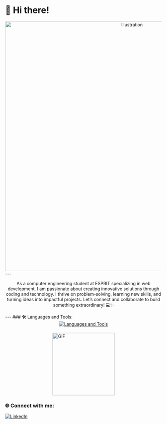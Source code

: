 # 👋 Hi there!
<div align="center">
  <img src="https://media.geeksforgeeks.org/wp-content/cdn-uploads/20221222184908/web-development1.png" alt="Illustration" width="800">
</div>
---
<div align="center">
   <p></p> As a computer engineering student at ESPRIT specializing in web development, I am passionate about creating innovative solutions through coding and technology.
  I thrive on problem-solving, learning new skills, and turning ideas into impactful projects. Let’s connect and collaborate to build something extraordinary! 💻✨
</p>
</div>
---
### 🛠️ Languages and Tools:

<div style="display: flex; flex-direction: column; align-items: center; gap: 20px;">
  <a href="https://skillicons.dev">
    <img src="https://skillicons.dev/icons?i=js,html,css,python,java,javascript,php,symfony,angular,flutter" alt="Languages and Tools">
  </a>
  <img src="https://user-images.githubusercontent.com/74038190/218265814-3084a4ba-809c-4135-afc0-8685d0f634b3.gif" alt="GIF" width="200">
</div>

### 🌐 Connect with me:
[![LinkedIn](https://img.shields.io/badge/-LinkedIn-blue?style=flat-square&logo=linkedin&logoColor=white)](https://www.linkedin.com/in/amiria-kenza-340931216/)

